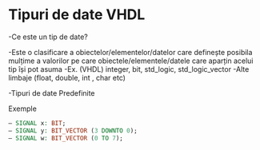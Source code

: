 # Tipuri de date VHDL

-Ce este un tip de date?

  -Este o clasificare a obiectelor/elementelor/datelor care definește posibila mulțime a valorilor pe care obiectele/elementele/datele care aparțin acelui tip își pot asuma
  -Ex. (VHDL)  integer, bit, std_logic, std_logic_vector
  -Alte limbaje (float, double, int , char etc)
 
-Tipuri de date Predefinite


Exemple
```VHDL
– SIGNAL x: BIT;
– SIGNAL y: BIT_VECTOR (3 DOWNTO 0);
– SIGNAL w: BIT_VECTOR (0 TO 7);
```
